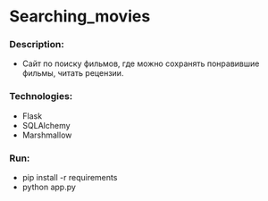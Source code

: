 # Searching_movies

### Description:
- Сайт по поиску фильмов, где можно сохранять понравившие фильмы, читать рецензии.

### Technologies:
- Flask
- SQLAlchemy
- Marshmallow

### Run:
- pip install -r requirements
-  python app.py
